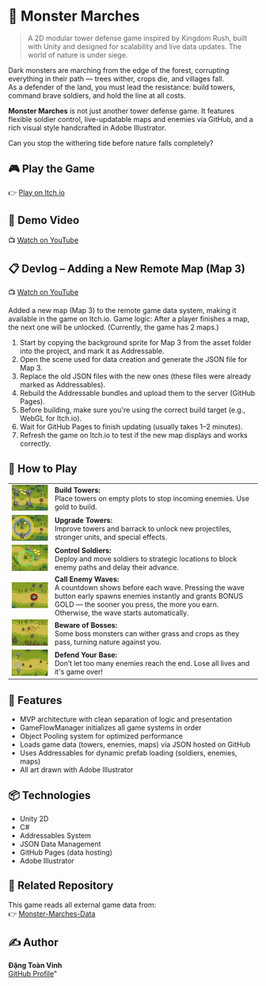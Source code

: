 # 🏰 Monster Marches

> A 2D modular tower defense game inspired by Kingdom Rush, built with Unity and designed for scalability and live data updates.
> The world of nature is under siege.

Dark monsters are marching from the edge of the forest, corrupting everything in their path — trees wither, crops die, and villages fall.  
As a defender of the land, you must lead the resistance: build towers, command brave soldiers, and hold the line at all costs.

**Monster Marches** is not just another tower defense game. It features flexible soldier control, live-updatable maps and enemies via GitHub, and a rich visual style handcrafted in Adobe Illustrator.

Can you stop the withering tide before nature falls completely?

## 🎮 Play the Game
👉 [Play on Itch.io](https://vinhdang.itch.io/monstermarches)

## 🎥 Demo Video
📺 [Watch on YouTube](https://youtu.be/F_NlWcMJ2zI)

## 📋 Devlog – Adding a New Remote Map (Map 3)
📺 [Watch on YouTube](https://youtu.be/rejVyvOZs_8)

Added a new map (Map 3) to the remote game data system, making it available in the game on Itch.io.
Game logic: After a player finishes a map, the next one will be unlocked.
(Currently, the game has 2 maps.)

1. Start by copying the background sprite for Map 3 from the asset folder into the project, and mark it as Addressable.
2. Open the scene used for data creation and generate the JSON file for Map 3.
3. Replace the old JSON files with the new ones (these files were already marked as Addressables).
4. Rebuild the Addressable bundles and upload them to the server (GitHub Pages).
5. Before building, make sure you're using the correct build target (e.g., WebGL for Itch.io).
6. Wait for GitHub Pages to finish updating (usually takes 1–2 minutes).
7. Refresh the game on Itch.io to test if the new map displays and works correctly.

## 📖 How to Play

<table>
  <tr>
    <td><img src="https://github.com/vinhdang15/Monster-Marches/raw/main/Screenshots/Build-Tower.png" width="300"/></td>
    <td><b>Build Towers:</b><br>Place towers on empty plots to stop incoming enemies. Use gold to build.</td>
  </tr>
  <tr>
    <td><img src="https://github.com/vinhdang15/Monster-Marches/raw/main/Screenshots/Upgrade-Tower.png" width="300"/></td>
    <td><b>Upgrade Towers:</b><br>Improve towers and barrack to unlock new projectiles, stronger units, and special effects.</td>
  </tr>
  <tr>
    <td><img src="https://github.com/vinhdang15/Monster-Marches/raw/main/Screenshots/Control-Soldiers.png" width="300"/></td>
    <td><b>Control Soldiers:</b><br>Deploy and move soldiers to strategic locations to block enemy paths and delay their advance.</td>
  </tr>
  <tr>
    <td><img src="https://github.com/vinhdang15/Monster-Marches/raw/main/Screenshots/Call-Enemy-Waves.png" width="300"/></td>
    <td><b>Call Enemy Waves:</b><br>A countdown shows before each wave. Pressing the wave button early spawns enemies instantly and grants BONUS GOLD — the sooner you press, the more you earn. Otherwise, the wave starts automatically.</td>
  </tr>
  <tr>
    <td><img src="https://github.com/vinhdang15/Monster-Marches/raw/main/Screenshots/Beware-of-Bosses.png" width="300"/></td>
    <td><b>Beware of Bosses:</b><br>Some boss monsters can wither grass and crops as they pass, turning nature against you.</td>
  </tr>
  <tr>
    <td><img src="https://github.com/vinhdang15/Monster-Marches/raw/main/Screenshots/Defend-Your-Base.png" width="300"/></td>
    <td><b>Defend Your Base:</b><br>Don’t let too many enemies reach the end. Lose all lives and it's game over!</td>
  </tr>
</table>

## 🧠 Features

- MVP architecture with clean separation of logic and presentation
- GameFlowManager initializes all game systems in order
- Object Pooling system for optimized performance
- Loads game data (towers, enemies, maps) via JSON hosted on GitHub
- Uses Addressables for dynamic prefab loading (soldiers, enemies, maps)
- All art drawn with Adobe Illustrator

## 📦 Technologies

- Unity 2D
- C#
- Addressables System
- JSON Data Management
- GitHub Pages (data hosting)
- Adobe Illustrator

## 📂 Related Repository
This game reads all external game data from:  
👉 [Monster-Marches-Data](https://github.com/vinhdang15/Monster-Marches-Data)

## ✍️ Author

**Đặng Toàn Vinh**  
[GitHub Profile](https://github.com/vinhdang15)"
